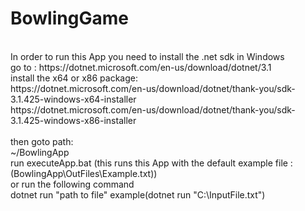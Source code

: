 # BowlingGame
<br/>
In order to run this App you need to install the .net sdk in Windows<br/>
go to : https://dotnet.microsoft.com/en-us/download/dotnet/3.1<br/>
install the  x64 or x86 package:<br/>
https://dotnet.microsoft.com/en-us/download/dotnet/thank-you/sdk-3.1.425-windows-x64-installer<br/>
https://dotnet.microsoft.com/en-us/download/dotnet/thank-you/sdk-3.1.425-windows-x86-installer<br/>
<br/>
then goto path:<br/>
~/BowlingApp<br/>
run executeApp.bat (this runs this App with the default example file : (BowlingApp\OutFiles\Example.txt))<br/>
or run the following command<br/>
dotnet run "path to file" example(dotnet run "C:\InputFile.txt")<br/>
